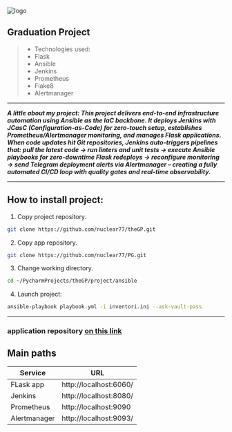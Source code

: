 ![logo](https://s3.amazonaws.com/vipm-io-media-files-production/media/package-list-images/7d7747a7-68b1-4cd7-9527-19eb96be9d7c.png)
## Graduation Project

> - Technologies used:
> - Flask
> - Ansible
> - Jenkins
> - Prometheus
> - Flake8
> - Alertmanager

---

___A little about my project: This project delivers end-to-end infrastructure automation
using Ansible as the IaC backbone. It deploys Jenkins with JCasC (Configuration-as-Code)
for zero-touch setup, establishes Prometheus/Alertmanager monitoring, and manages Flask
applications. When code updates hit Git repositories, Jenkins auto-triggers pipelines that:
pull the latest code → run linters and unit tests → execute Ansible playbooks for zero-downtime
Flask redeploys → reconfigure monitoring → send Telegram deployment alerts via Alertmanager
– creating a fully automated CI/CD loop with quality gates and real-time observability.___

---

## How to install project: 

1. Copy project repository.

```bash
git clone https://github.com/nuclear77/theGP.git
```
2. Copy app repository.
```bash
git clone https://github.com/nuclear77/PG.git
```

3. Change working directory.

```bash
cd ~/PycharmProjects/theGP/project/ansible
```

4. Launch project:

```bash
ansible-playbook playbook.yml -i inventori.ini --ask-vault-pass
```

---
### application repository [on this link](https://github.com/nuclear77/PG) 

## Main paths

| Service      | URL                    |
|--------------|------------------------|
| FLask app    | http://localhost:6060/ |
| Jenkins      | http://localhost:8080/ |
| Prometheus   | http://localhost:9090  |
| Alertmanager | http://localhost:9093/ |